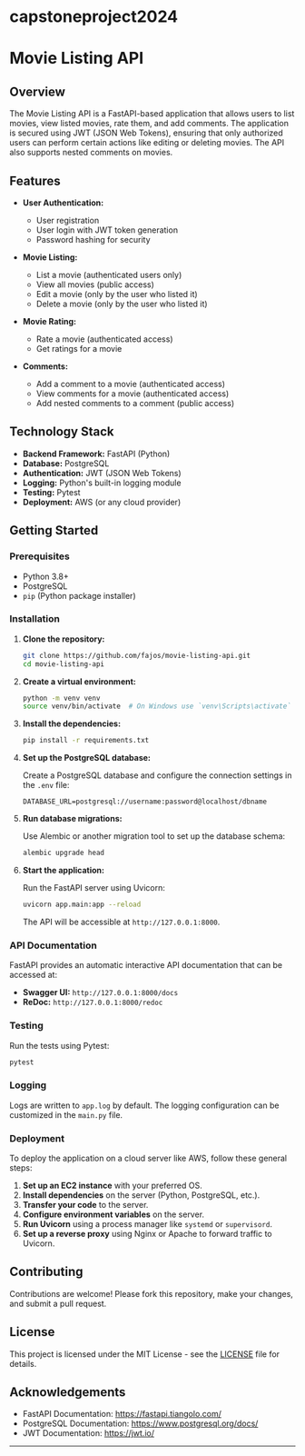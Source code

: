 # capstoneproject2024

# Movie Listing API

## Overview

The Movie Listing API is a FastAPI-based application that allows users to list movies, view listed movies, rate them, and add comments. The application is secured using JWT (JSON Web Tokens), ensuring that only authorized users can perform certain actions like editing or deleting movies. The API also supports nested comments on movies.

## Features

- **User Authentication:**
  - User registration
  - User login with JWT token generation
  - Password hashing for security

- **Movie Listing:**
  - List a movie (authenticated users only)
  - View all movies (public access)
  - Edit a movie (only by the user who listed it)
  - Delete a movie (only by the user who listed it)

- **Movie Rating:**
  - Rate a movie (authenticated access)
  - Get ratings for a movie

- **Comments:**
  - Add a comment to a movie (authenticated access)
  - View comments for a movie (authenticated access)
  - Add nested comments to a comment (public access)

## Technology Stack

- **Backend Framework:** FastAPI (Python)
- **Database:** PostgreSQL
- **Authentication:** JWT (JSON Web Tokens)
- **Logging:** Python's built-in logging module
- **Testing:** Pytest
- **Deployment:** AWS (or any cloud provider)

## Getting Started

### Prerequisites

- Python 3.8+
- PostgreSQL
- `pip` (Python package installer)

### Installation

1. **Clone the repository:**

   ```bash
   git clone https://github.com/fajos/movie-listing-api.git
   cd movie-listing-api
   ```

2. **Create a virtual environment:**

   ```bash
   python -m venv venv
   source venv/bin/activate  # On Windows use `venv\Scripts\activate`
   ```

3. **Install the dependencies:**

   ```bash
   pip install -r requirements.txt
   ```

4. **Set up the PostgreSQL database:**

   Create a PostgreSQL database and configure the connection settings in the `.env` file:

   ```text
   DATABASE_URL=postgresql://username:password@localhost/dbname
   ```

5. **Run database migrations:**

   Use Alembic or another migration tool to set up the database schema:

   ```bash
   alembic upgrade head
   ```

6. **Start the application:**

   Run the FastAPI server using Uvicorn:

   ```bash
   uvicorn app.main:app --reload
   ```

   The API will be accessible at `http://127.0.0.1:8000`.

### API Documentation

FastAPI provides an automatic interactive API documentation that can be accessed at:

- **Swagger UI:** `http://127.0.0.1:8000/docs`
- **ReDoc:** `http://127.0.0.1:8000/redoc`

### Testing

Run the tests using Pytest:

```bash
pytest
```

### Logging

Logs are written to `app.log` by default. The logging configuration can be customized in the `main.py` file.

### Deployment

To deploy the application on a cloud server like AWS, follow these general steps:

1. **Set up an EC2 instance** with your preferred OS.
2. **Install dependencies** on the server (Python, PostgreSQL, etc.).
3. **Transfer your code** to the server.
4. **Configure environment variables** on the server.
5. **Run Uvicorn** using a process manager like `systemd` or `supervisord`.
6. **Set up a reverse proxy** using Nginx or Apache to forward traffic to Uvicorn.

## Contributing

Contributions are welcome! Please fork this repository, make your changes, and submit a pull request.

## License

This project is licensed under the MIT License - see the [LICENSE](LICENSE) file for details.

## Acknowledgements

- FastAPI Documentation: https://fastapi.tiangolo.com/
- PostgreSQL Documentation: https://www.postgresql.org/docs/
- JWT Documentation: https://jwt.io/

---
